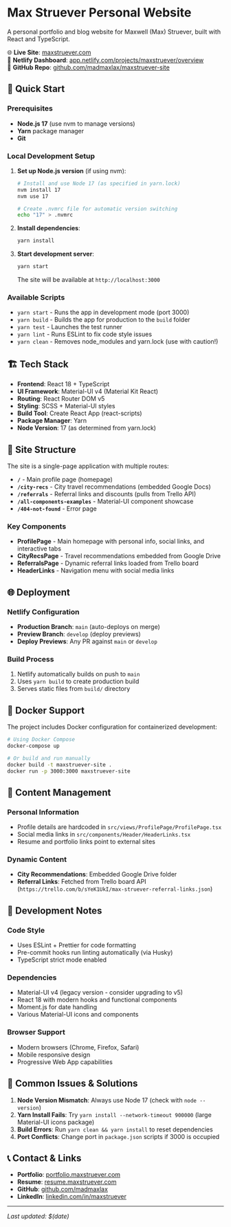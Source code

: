 # Max Struever Personal Website

A personal portfolio and blog website for Maxwell (Max) Struever, built with React and TypeScript.

🌐 **Live Site**: [maxstruever.com](https://maxstruever.com)  
📱 **Netlify Dashboard**: [app.netlify.com/projects/maxstruever/overview](https://app.netlify.com/projects/maxstruever/overview)  
🐙 **GitHub Repo**: [github.com/madmaxlax/maxstruever-site](https://github.com/madmaxlax/maxstruever-site)

## 🚀 Quick Start

### Prerequisites
- **Node.js 17** (use nvm to manage versions)
- **Yarn** package manager
- **Git**

### Local Development Setup

1. **Set up Node.js version** (if using nvm):
   ```bash
   # Install and use Node 17 (as specified in yarn.lock)
   nvm install 17
   nvm use 17
   
   # Create .nvmrc file for automatic version switching
   echo "17" > .nvmrc
   ```

2. **Install dependencies**:
   ```bash
   yarn install
   ```

3. **Start development server**:
   ```bash
   yarn start
   ```
   The site will be available at `http://localhost:3000`

### Available Scripts

- `yarn start` - Runs the app in development mode (port 3000)
- `yarn build` - Builds the app for production to the `build` folder
- `yarn test` - Launches the test runner
- `yarn lint` - Runs ESLint to fix code style issues
- `yarn clean` - Removes node_modules and yarn.lock (use with caution!)

## 🏗️ Tech Stack

- **Frontend**: React 18 + TypeScript
- **UI Framework**: Material-UI v4 (Material Kit React)
- **Routing**: React Router DOM v5
- **Styling**: SCSS + Material-UI styles
- **Build Tool**: Create React App (react-scripts)
- **Package Manager**: Yarn
- **Node Version**: 17 (as determined from yarn.lock)

## 📁 Site Structure

The site is a single-page application with multiple routes:

- **`/`** - Main profile page (homepage)
- **`/city-recs`** - City travel recommendations (embedded Google Docs)
- **`/referrals`** - Referral links and discounts (pulls from Trello API)
- **`/all-components-examples`** - Material-UI component showcase
- **`/404-not-found`** - Error page

### Key Components

- **ProfilePage** - Main homepage with personal info, social links, and interactive tabs
- **CityRecsPage** - Travel recommendations embedded from Google Drive
- **ReferralsPage** - Dynamic referral links loaded from Trello board
- **HeaderLinks** - Navigation menu with social media links

## 🌐 Deployment

### Netlify Configuration
- **Production Branch**: `main` (auto-deploys on merge)
- **Preview Branch**: `develop` (deploy previews)
- **Deploy Previews**: Any PR against `main` or `develop`

### Build Process
1. Netlify automatically builds on push to `main`
2. Uses `yarn build` to create production build
3. Serves static files from `build/` directory

## 🐳 Docker Support

The project includes Docker configuration for containerized development:

```bash
# Using Docker Compose
docker-compose up

# Or build and run manually
docker build -t maxstruever-site .
docker run -p 3000:3000 maxstruever-site
```

## 📝 Content Management

### Personal Information
- Profile details are hardcoded in `src/views/ProfilePage/ProfilePage.tsx`
- Social media links in `src/components/Header/HeaderLinks.tsx`
- Resume and portfolio links point to external sites

### Dynamic Content
- **City Recommendations**: Embedded Google Drive folder
- **Referral Links**: Fetched from Trello board API (`https://trello.com/b/sYeK1UkI/max-struever-referral-links.json`)

## 🔧 Development Notes

### Code Style
- Uses ESLint + Prettier for code formatting
- Pre-commit hooks run linting automatically (via Husky)
- TypeScript strict mode enabled

### Dependencies
- Material-UI v4 (legacy version - consider upgrading to v5)
- React 18 with modern hooks and functional components
- Moment.js for date handling
- Various Material-UI icons and components

### Browser Support
- Modern browsers (Chrome, Firefox, Safari)
- Mobile responsive design
- Progressive Web App capabilities

## 🚨 Common Issues & Solutions

1. **Node Version Mismatch**: Always use Node 17 (check with `node --version`)
2. **Yarn Install Fails**: Try `yarn install --network-timeout 900000` (large Material-UI icons package)
3. **Build Errors**: Run `yarn clean && yarn install` to reset dependencies
4. **Port Conflicts**: Change port in `package.json` scripts if 3000 is occupied

## 📞 Contact & Links

- **Portfolio**: [portfolio.maxstruever.com](http://portfolio.maxstruever.com)
- **Resume**: [resume.maxstruever.com](http://resume.maxstruever.com)
- **GitHub**: [github.com/madmaxlax](https://github.com/madmaxlax)
- **LinkedIn**: [linkedin.com/in/maxstruever](https://www.linkedin.com/in/maxstruever/)

---

*Last updated: $(date)*